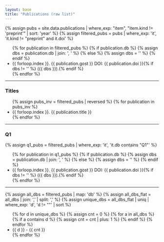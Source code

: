 ```yaml
---
layout: base
title: "Publications (raw list)"
---
```


{% assign pubs = site.data.publications | where_exp: "item", "item.kind != 'preprint'" | sort: 'year' %}
{% assign filtered_pubs = pubs | where_exp: 'it', 'it.kind != "preprint" and it.doi' %}
<ul>
{% for publication in filtered_pubs %}
   {% if publication.db %}
       {% assign dbs = publication.db | join: ', ' %}
   {% else %}
       {% assign dbs = '' %}
   {% endif %}
   <li>
       {{ forloop.index }}.
       {{ publication.gost }}
       DOI: {{ publication.doi }}{% if dbs != '' %} ({{ dbs }}).{% endif %}
   </li>
{% endfor %}
</ul>

<hr/>

<h3>Titles</h3>

<ul>
{% assign pubs_inv = filtered_pubs | reversed %}
{% for publication in pubs_inv %}
   <li>
       {{ forloop.index }}.
       {{ publication.title }}
   </li>
{% endfor %}
</ul>

<hr/>

<h3>Q1</h3>

{% assign q1_pubs = filtered_pubs | where_exp: 'it', 'it.db contains "Q1"' %}
<ul>
{% for publication in q1_pubs %}
   {% if publication.db %}
       {% assign dbs = publication.db | join: ', ' %}
   {% else %}
       {% assign dbs = '' %}
   {% endif %}
   <li>
       {{ forloop.index }}.
       {{ publication.gost }}
       DOI: {{ publication.doi }}{% if dbs != '' %} ({{ dbs }}).{% endif %}
   </li>
{% endfor %}
</ul>

<hr/>

{% assign all_dbs = filtered_pubs | map: 'db' %}
{% assign all_dbs_flat = all_dbs | join: ',' | split: ',' %}
{% assign unique_dbs = all_dbs_flat | uniq | where_exp: 'd', 'd != ""' | sort %}

<ul>
{% for d in unique_dbs %}
    {% assign cnt = 0 %}
    {% for a in all_dbs %}
        {% if a contains d %}
            {% assign cnt = cnt | plus: 1 %}
        {% endif %}
    {% endfor %}
    <li>
        {{ d }} - {{ cnt }}
    </li>
{% endfor %}
</ul>

